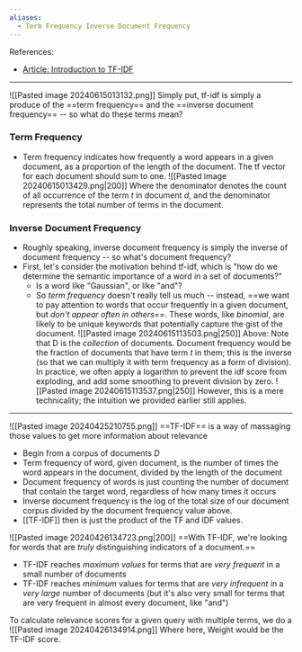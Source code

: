 ```yaml
---
aliases:
  - Term Frequency Inverse Document Frequency
---
```

References:
- [Article: Introduction to TF-IDF](https://jaketae.github.io/study/tf-idf/)
----
![[Pasted image 20240615013132.png]]
Simply put, tf-idf is simply a produce of the ==term frequency== and the ==inverse document frequency== -- so what do these terms mean?

### Term Frequency
- Term frequency indicates how frequently a word appears in a given document, as a proportion of the length of the document. The tf vector for each document should sum to one.
![[Pasted image 20240615013429.png|200]]
Where the denominator denotes the count of all occurrence of the term *t* in document *d*, and the denominator represents the total number of terms in the document.

### Inverse Document Frequency
- Roughly speaking, inverse document frequency is simply the inverse of document frequency -- so what's document frequency?
- First, let's consider the motivation behind tf-idf, which is "how do we determine the semantic importance of a word in a set of documents?"
	- Is a word like "Gaussian", or like "and"?
	- So *term frequency* doesn't really tell us much -- instead, ==we want to pay attention to words that occur frequently in a given document, but *don't appear often in others*==. These words, like *binomial*, are likely to be unique keywords that potentially capture the gist of the document.
![[Pasted image 20240615113503.png|250]]
Above: Note that D is the *collection* of documents. Document frequency would be the fraction of documents that have term *t* in them; this is the inverse (so that we can multiply it with term frequency as a form of division).
In practice, we often apply a logarithm to prevent the idf score from exploding, and add some smoothing to prevent division by zero.
![[Pasted image 20240615113537.png|250]]
However, this is a mere technicality; the intuition we provided earlier still applies.



----

![[Pasted image 20240425210755.png]]
==TF-IDF== is a way of massaging those values to get more information about relevance
- Begin from a corpus of documents $D$ 
- Term frequency of word, given document, is the number of times the word appears in the document, divided by the length of the document
- Document frequency of words is just counting the number of document that contain the target word, regardless of how many times it occurs
- Inverse document frequency is the log of the total size of our document corpus divided by the document frequency value above.
- [[TF-IDF]] then is just the product of the TF and IDF values.

![[Pasted image 20240426134723.png|200]]
==With TF-IDF, we're looking for words that are *truly* distinguishing indicators of a document.== 
- TF-IDF reaches *maximum values*  for terms that are *very frequent* in a small number of documents
- TF-IDF reaches *minimum* values for terms that are *very infrequent* in a *very large* number of documents (but it's also very small for terms that are very frequent in almost every document, like "and")


To calculate relevance scores for a given query with multiple terms, we do a 
![[Pasted image 20240426134914.png]]
Where here, Weight would be the TF-IDF score.

